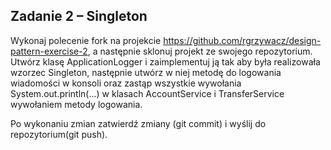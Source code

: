 ## Zadanie 2 – Singleton

Wykonaj polecenie fork na projekcie https://github.com/rgrzywacz/design-pattern-exercise-2, a następnie sklonuj projekt ze swojego repozytorium.  
Utwórz klasę ApplicationLogger i zaimplementuj ją tak aby była realizowała wzorzec Singleton, następnie utwórz w niej metodę do logowania wiadomości w konsoli oraz zastąp wszystkie wywołania System.out.println(...) w klasach AccountService i TransferService wywołaniem metody logowania. 

Po wykonaniu zmian zatwierdź zmiany (git commit) i wyślij do repozytorium(git push).
